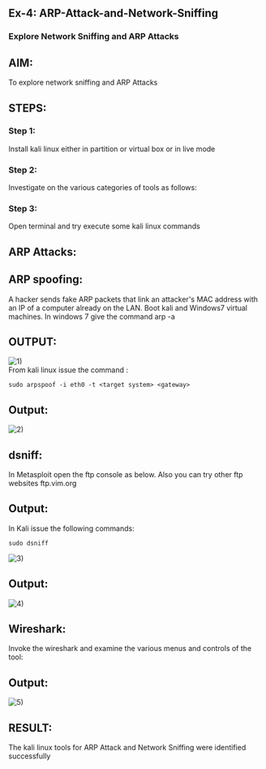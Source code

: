 ## Ex-4: ARP-Attack-and-Network-Sniffing
### Explore Network Sniffing and ARP Attacks
## AIM:
To explore network sniffing and ARP Attacks
## STEPS:
### Step 1:
Install kali linux either in partition or virtual box or in live mode
### Step 2:
Investigate on the various categories of tools as follows:
### Step 3:
Open terminal and try execute some kali linux commands
## ARP Attacks:  
## ARP spoofing: 
A hacker sends fake ARP packets that link an attacker's MAC address with an IP of a computer already on the LAN. 
Boot kali and Windows7 virtual machines.
In windows 7 give the command arp -a
## OUTPUT:


![1)](https://github.com/user-attachments/assets/352b462c-52d6-4a87-b598-e77f2993b1bc)
</br>
From kali linux issue the command :
```
sudo arpspoof -i eth0 -t <target system> <gateway>
```
## Output:

![2)](https://github.com/user-attachments/assets/e23eab51-0350-43cc-ad39-35377c48b8fe)

## dsniff:
In Metasploit open the ftp console as below. Also you can try other ftp websites ftp.vim.org

## Output:

In Kali issue the following commands:
```
sudo dsniff
```
![3)](https://github.com/user-attachments/assets/5ff9173c-31a1-4f33-8d64-36fe4e8d6cbb)

## Output:

![4)](https://github.com/user-attachments/assets/762b23c4-d805-46c2-94a1-477d739d11f8)


## Wireshark:
Invoke the wireshark and examine the various menus  and controls of the tool:
## Output:
![5)](https://github.com/user-attachments/assets/8de52d49-3015-4ec6-afc3-a4fd0c217e0d)

## RESULT:
The kali linux tools for ARP Attack and Network Sniffing were identified successfully
